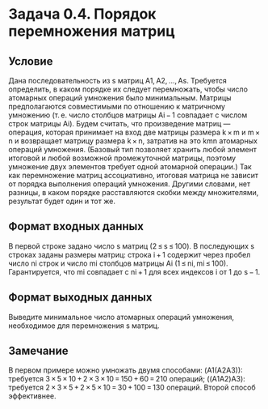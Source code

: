 # Задача 0.4. Порядок перемножения матриц

## Условие
Дана последовательность из s матриц A1, A2, …, As. Требуется определить, в каком порядке их следует перемножать, чтобы число атомарных операций умножения было минимальным. Матрицы предполагаются совместимыми по отношению к матричному умножению (т. е. число столбцов матрицы Ai − 1 совпадает с числом строк матрицы Ai).
Будем считать, что произведение матриц — операция, которая принимает на вход две матрицы размера k × m и m × n и возвращает матрицу размера k × n, затратив на это kmn атомарных операций умножения. (Базовый тип позволяет хранить любой элемент итоговой и любой возможной промежуточной матрицы, поэтому умножение двух элементов требует одной атомарной операции.)
Так как перемножение матриц ассоциативно, итоговая матрица не зависит от порядка выполнения операций умножения. Другими словами, нет разницы, в каком порядке расставляются скобки между множителями, результат будет один и тот же.

## Формат входных данных
В первой строке задано число s матриц (2 ≤ s ≤ 100). В последующих s строках заданы размеры матриц: строка i + 1 содержит через пробел число ni строк и число mi столбцов матрицы Ai (1 ≤ ni, mi ≤ 100). Гарантируется, что mi совпадает с ni + 1 для всех индексов i от 1 до s − 1.

## Формат выходных данных
Выведите минимальное число атомарных операций умножения, необходимое для перемножения s матриц.

## Замечание
В первом примере можно умножать двумя способами:
(A1(A2A3)): требуется 3 × 5 × 10 + 2 × 3 × 10 = 150 + 60 = 210 операций;
((A1A2)A3): требуется 2 × 3 × 5 + 2 × 5 × 10 = 30 + 100 = 130 операций.
Второй способ эффективнее.
